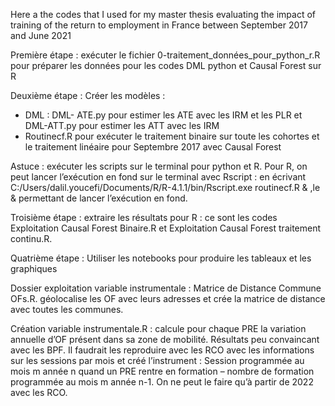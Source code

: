 


Here a the codes that I used for my master thesis evaluating the impact of training of the return to employment in France between September 2017 and June 2021





Première étape : exécuter le fichier 0-traitement_données_pour_python_r.R pour préparer les données pour les codes DML python et Causal Forest sur R

Deuxième étape : Créer les modèles : 
-	DML : DML- ATE.py pour estimer les ATE avec les IRM et les PLR et DML-ATT.py pour estimer les ATT avec les IRM
-	Routinecf.R pour exécuter le traitement binaire sur toute les cohortes et le traitement linéaire pour Septembre 2017 avec Causal Forest

Astuce : exécuter les scripts sur le terminal pour python et R. Pour R, on peut lancer l’exécution en fond sur le terminal avec Rscript : en écrivant C:/Users/dalil.youcefi/Documents/R/R-4.1.1/bin/Rscript.exe routinecf.R & ,le & permettant de lancer l’exécution en fond.

Troisième étape : extraire les résultats pour R : ce sont les codes Exploitation Causal Forest Binaire.R et Exploitation Causal Forest traitement continu.R.

Quatrième étape : Utiliser les notebooks pour produire les tableaux et les graphiques


Dossier exploitation variable instrumentale : Matrice de Distance Commune OFs.R. géolocalise les OF avec leurs adresses et crée la matrice de distance avec toutes les communes.

Création variable instrumentale.R : calcule pour chaque PRE la variation annuelle d’OF présent dans sa zone de mobilité. Résultats peu convaincant avec les BPF. Il faudrait les reproduire avec les RCO avec les informations sur les sessions par mois et créé l’instrument : Session programmée au mois m année n quand un PRE rentre en formation – nombre de formation programmée au mois m année n-1. On ne peut le faire qu’à partir de 2022 avec les RCO.
